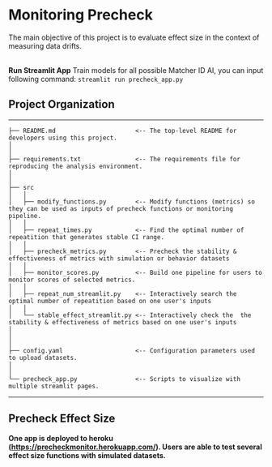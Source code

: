 
# Monitoring Precheck
The main objective of this project is to evaluate effect size in the context of measuring data drifts.
<br/><br/>

**Run Streamlit App**
Train models for all possible Matcher ID AI, you can input following command:
`streamlit run precheck_app.py`

## Project Organization
------------
    ├── README.md                      <-- The top-level README for developers using this project.
    │
    │
    ├── requirements.txt               <-- The requirements file for reproducing the analysis environment.
    │            
    │
    ├── src                   
    │   │
    │   ├── modify_functions.py        <-- Modify functions (metrics) so they can be used as inputs of precheck functions or monitoring pipeline.
    │   │
    │   ├── repeat_times.py            <-- Find the optimal number of repeatition that generates stable CI range. 
    │   │
    │   ├── precheck_metrics.py        <-- Precheck the stability & effectiveness of metrics with simulation or behavior datasets
    │   │
    │   ├── monitor_scores.py          <-- Build one pipeline for users to monitor scores of selected metrics.              
    │   │
    │   ├── repeat_num_streamlit.py    <-- Interactively search the optimal number of repeatition based on one user's inputs
    │   │
    │   └── stable_effect_streamlit.py <-- Interactively check the  the stability & effectiveness of metrics based on one user's inputs
    │
    │
    │
    ├── config.yaml                    <-- Configuration parameters used to upload datasets.
    │
    │
    └── precheck_app.py                <-- Scripts to visualize with multiple streamlit pages.  
--------
## Precheck Effect Size
**One app is deployed to heroku (https://precheckmonitor.herokuapp.com/). Users are able to test several effect size functions with simulated datasets.**
